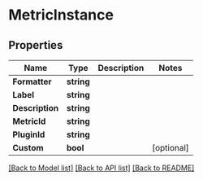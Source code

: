 # MetricInstance

## Properties

Name | Type | Description | Notes
------------ | ------------- | ------------- | -------------
**Formatter** | **string** |  | 
**Label** | **string** |  | 
**Description** | **string** |  | 
**MetricId** | **string** |  | 
**PluginId** | **string** |  | 
**Custom** | **bool** |  | [optional] 

[[Back to Model list]](../README.md#documentation-for-models) [[Back to API list]](../README.md#documentation-for-api-endpoints) [[Back to README]](../README.md)


